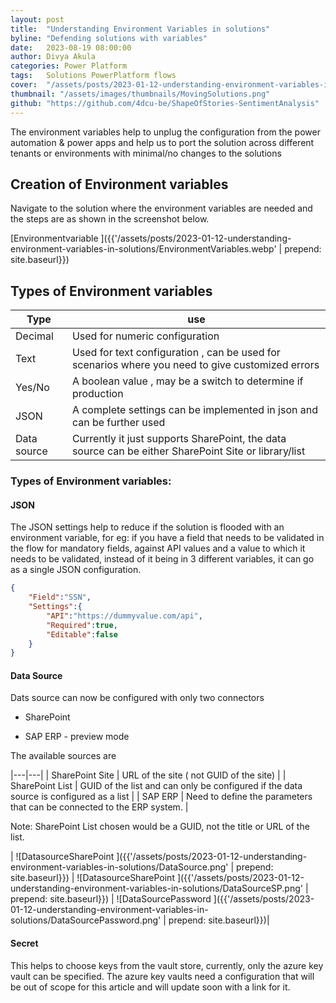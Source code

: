 ```yaml
---
layout: post
title:  "Understanding Environment Variables in solutions"
byline: "Defending solutions with variables"
date:   2023-08-19 08:00:00
author: Divya Akula
categories: Power Platform
tags:	Solutions PowerPlatform flows
cover:  "/assets/posts/2023-01-12-understanding-environment-variables-in-solutions/MovingSolutions.png"
thumbnail: "/assets/images/thumbnails/MovingSolutions.png"
github: "https://github.com/4dcu-be/ShapeOfStories-SentimentAnalysis"
---
```

The environment variables help to unplug the configuration from the power automation & power apps and help us to port the solution across different tenants or environments with minimal/no changes to the solutions



## Creation of Environment variables

  Navigate to the solution where the environment variables are needed and the steps are as shown in the screenshot below.

  [Environmentvariable ]({{'/assets/posts/2023-01-12-understanding-environment-variables-in-solutions/EnvironmentVariables.webp' | prepend: site.baseurl}})

## Types of Environment variables

| Type | use |
|---|---|
| Decimal | Used for numeric configuration |
| Text | Used for text configuration , can be used for scenarios where you need to give customized errors |
| Yes/No | A boolean value , may be a switch to determine if production  |
| JSON | A complete settings can be implemented in json and can be further used |
| Data source | Currently it just supports SharePoint, the data source can be either SharePoint Site or library/list |

### Types of Environment variables:

#### JSON

 The JSON settings help to reduce if the solution is flooded with an environment variable, for eg: if you have a field that needs to be validated in the flow for mandatory fields, against API values and a value to which it needs to be validated, instead of it being in 3 different variables, it can go as a single JSON configuration.
  
``` json
{
    "Field":"SSN",
    "Settings":{
        "API":"https://dummyvalue.com/api",
        "Required":true,
        "Editable":false
    }
}
```

#### Data Source

Dats source can now be configured with only two connectors

* SharePoint

* SAP ERP - preview mode

The available sources are

|---|---|
| SharePoint Site | URL of the site ( not GUID of the site) |
| SharePoint List | GUID of the list and can only be configured if the data source is configured as a list |
| SAP ERP | Need to define the parameters that can be connected to the ERP system. |

Note: SharePoint List chosen would be a GUID, not the title or URL of the list.


| ![DatasourceSharePoint ]({{'/assets/posts/2023-01-12-understanding-environment-variables-in-solutions/DataSource.png' | prepend: site.baseurl}}) | ![DatasourceSharePoint ]({{'/assets/posts/2023-01-12-understanding-environment-variables-in-solutions/DataSourceSP.png' | prepend: site.baseurl}}) |
![DataSourcePassword ]({{'/assets/posts/2023-01-12-understanding-environment-variables-in-solutions/DataSourcePassword.png' | prepend: site.baseurl}})|

#### Secret

This helps to choose keys from the vault store, currently, only the azure key vault can be specified. The azure key vaults need a configuration that will be out of scope for this article and will update soon with a link for it.

